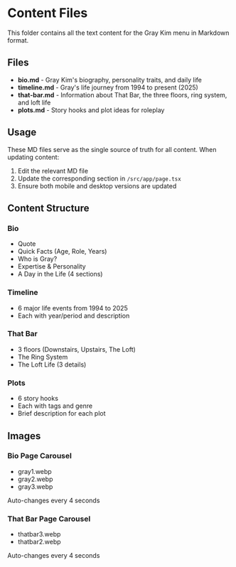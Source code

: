 # Content Files

This folder contains all the text content for the Gray Kim menu in Markdown format.

## Files

- **bio.md** - Gray Kim's biography, personality traits, and daily life
- **timeline.md** - Gray's life journey from 1994 to present (2025)
- **that-bar.md** - Information about That Bar, the three floors, ring system, and loft life
- **plots.md** - Story hooks and plot ideas for roleplay

## Usage

These MD files serve as the single source of truth for all content. When updating content:

1. Edit the relevant MD file
2. Update the corresponding section in `/src/app/page.tsx`
3. Ensure both mobile and desktop versions are updated

## Content Structure

### Bio
- Quote
- Quick Facts (Age, Role, Years)
- Who is Gray?
- Expertise & Personality
- A Day in the Life (4 sections)

### Timeline
- 6 major life events from 1994 to 2025
- Each with year/period and description

### That Bar
- 3 floors (Downstairs, Upstairs, The Loft)
- The Ring System
- The Loft Life (3 details)

### Plots
- 6 story hooks
- Each with tags and genre
- Brief description for each plot

## Images

### Bio Page Carousel
- gray1.webp
- gray2.webp
- gray3.webp

Auto-changes every 4 seconds

### That Bar Page Carousel
- thatbar3.webp
- thatbar2.webp

Auto-changes every 4 seconds
